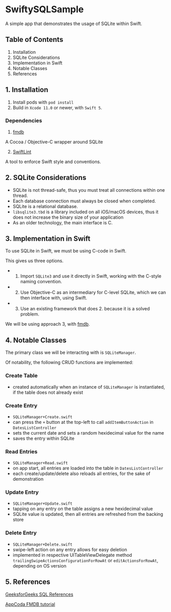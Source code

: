 #  SwiftySQLSample

A simple app that demonstrates the usage of SQLite within Swift.


## Table of Contents
1. Installation
2. SQLite Considerations
3. Implementation in Swift
4. Notable Classes
5. References


## 1. Installation

1. Install pods with `pod install`
2. Build in `Xcode 11.0` or newer, with `Swift 5`.

### Dependencies

1. [fmdb](https://github.com/ccgus/fmdb)

A Cocoa / Objective-C wrapper around SQLite

2. [SwiftLint](https://github.com/realm/SwiftLint)

A tool to enforce Swift style and conventions.


## 2. SQLite Considerations

* SQLite is not thread-safe, thus you must treat all connections within one thread.
* Each database connection must always be closed when completed.
* SQLite is a relational database.
* `libsqlite3.tbd` is a library included on all iOS/macOS devices, thus it does not increase the binary size of your application
* As an older technology, the main interface is C.


## 3. Implementation in Swift

To use SQLite in Swift, we must be using C-code in Swift. 

This gives us three options.
* 1. Import `SQLite3` and use it directly in Swift, working with the C-style naming convention.
* 2. Use Objective-C as an intermediary for C-level SQLite, which we can then interface with, using Swift.
* 3. Use an existing framework that does 2. because it is a solved problem.

We will be using approach 3, with [fmdb](https://github.com/ccgus/fmdb).


## 4. Notable Classes

The primary class we will be interacting with is  `SQLiteManager`.

Of notability, the following CRUD functions are implemented:

### Create Table
* created automatically when an instance of `SQLiteManager` is instantiated, if the table does not already exist

### Create Entry
* `SQLiteManager+Create.swift`
* can press the `+` button at the top-left to call `addItemButtonAction` in `DatesListController`
* sets the current date and sets a random hexidecimal value for the name
* saves the entry within SQLite

### Read Entries
* `SQLiteManager+Read.swift`
* on app start, all entries are loaded into the table in `DatesListController`
* each create/update/delete also reloads all entries, for the sake of demonstration

### Update Entry
* `SQLiteManager+Update.swift`
* tapping on any entry on the table assigns a new hexidecimal value
* SQLite value is updated, then all entries are refreshed from the backing store

### Delete Entry
* `SQLiteManager+Delete.swift`
* swipe-left action on any entry allows for easy deletion
* implemented in respective UITableViewDelegate method 
`trailingSwipeActionsConfigurationForRowAt` or `editActionsForRowAt`, depending on OS version


## 5. References

[GeeksforGeeks SQL References](https://www.geeksforgeeks.org/sql-select-query/)

[AppCoda FMDB tutorial](https://www.appcoda.com/fmdb-sqlite-database/)
